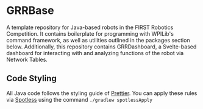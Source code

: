 # GRRBase
A template repository for Java-based robots in the FIRST Robotics Competition. It contains boilerplate for programming with WPILib's command framework, as well as utilities outlined in the packages section below. Additionally, this repository contains GRRDashboard, a Svelte-based dashboard for interacting with and analyzing functions of the robot via Network Tables.

## Code Styling
All Java code follows the styling guide of [Prettier](https://prettier.io/). You can apply these rules via [Spotless](https://github.com/diffplug/spotless/tree/main) using the command `./gradlew spotlessApply`
